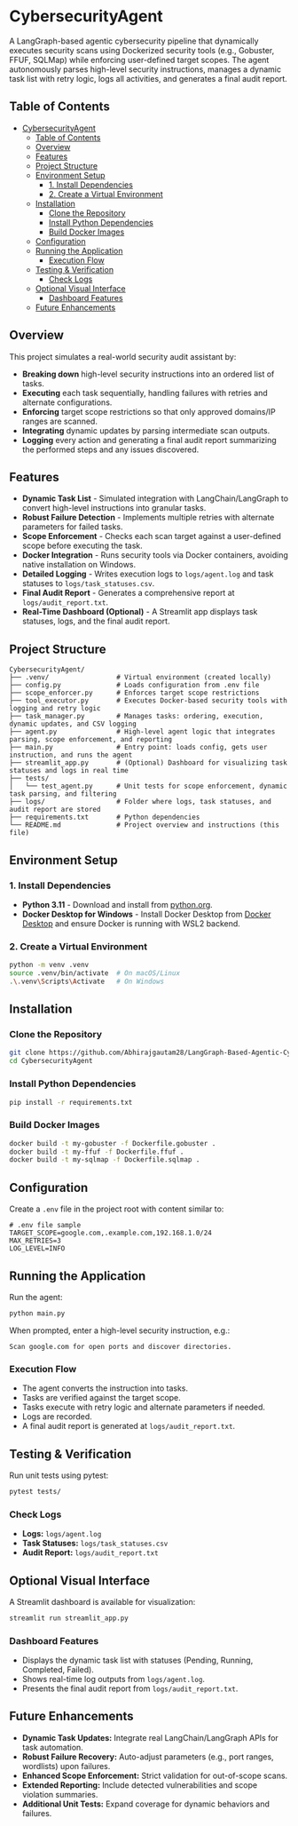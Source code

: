 # CybersecurityAgent

A LangGraph-based agentic cybersecurity pipeline that dynamically executes security scans using Dockerized security tools (e.g., Gobuster, FFUF, SQLMap) while enforcing user-defined target scopes. The agent autonomously parses high-level security instructions, manages a dynamic task list with retry logic, logs all activities, and generates a final audit report.

## Table of Contents
- [CybersecurityAgent](#cybersecurityagent)
  - [Table of Contents](#table-of-contents)
  - [Overview](#overview)
  - [Features](#features)
  - [Project Structure](#project-structure)
  - [Environment Setup](#environment-setup)
    - [1. Install Dependencies](#1-install-dependencies)
    - [2. Create a Virtual Environment](#2-create-a-virtual-environment)
  - [Installation](#installation)
    - [Clone the Repository](#clone-the-repository)
    - [Install Python Dependencies](#install-python-dependencies)
    - [Build Docker Images](#build-docker-images)
  - [Configuration](#configuration)
  - [Running the Application](#running-the-application)
    - [Execution Flow](#execution-flow)
  - [Testing \& Verification](#testing--verification)
    - [Check Logs](#check-logs)
  - [Optional Visual Interface](#optional-visual-interface)
    - [Dashboard Features](#dashboard-features)
  - [Future Enhancements](#future-enhancements)

## Overview

This project simulates a real-world security audit assistant by:
- **Breaking down** high-level security instructions into an ordered list of tasks.
- **Executing** each task sequentially, handling failures with retries and alternate configurations.
- **Enforcing** target scope restrictions so that only approved domains/IP ranges are scanned.
- **Integrating** dynamic updates by parsing intermediate scan outputs.
- **Logging** every action and generating a final audit report summarizing the performed steps and any issues discovered.

## Features

- **Dynamic Task List** - Simulated integration with LangChain/LangGraph to convert high-level instructions into granular tasks.
- **Robust Failure Detection** - Implements multiple retries with alternate parameters for failed tasks.
- **Scope Enforcement** - Checks each scan target against a user-defined scope before executing the task.
- **Docker Integration** - Runs security tools via Docker containers, avoiding native installation on Windows.
- **Detailed Logging** - Writes execution logs to `logs/agent.log` and task statuses to `logs/task_statuses.csv`.
- **Final Audit Report** - Generates a comprehensive report at `logs/audit_report.txt`.
- **Real-Time Dashboard (Optional)** - A Streamlit app displays task statuses, logs, and the final audit report.

## Project Structure

```
CybersecurityAgent/
├── .venv/                 # Virtual environment (created locally)
├── config.py              # Loads configuration from .env file
├── scope_enforcer.py      # Enforces target scope restrictions
├── tool_executor.py       # Executes Docker-based security tools with logging and retry logic
├── task_manager.py        # Manages tasks: ordering, execution, dynamic updates, and CSV logging
├── agent.py               # High-level agent logic that integrates parsing, scope enforcement, and reporting
├── main.py                # Entry point: loads config, gets user instruction, and runs the agent
├── streamlit_app.py       # (Optional) Dashboard for visualizing task statuses and logs in real time
├── tests/
│   └── test_agent.py      # Unit tests for scope enforcement, dynamic task parsing, and filtering
├── logs/                  # Folder where logs, task statuses, and audit report are stored
├── requirements.txt       # Python dependencies
└── README.md              # Project overview and instructions (this file)
```

## Environment Setup

### 1. Install Dependencies
- **Python 3.11** - Download and install from [python.org](https://www.python.org/downloads/).
- **Docker Desktop for Windows** - Install Docker Desktop from [Docker Desktop](https://www.docker.com/products/docker-desktop) and ensure Docker is running with WSL2 backend.

### 2. Create a Virtual Environment
```sh
python -m venv .venv
source .venv/bin/activate  # On macOS/Linux
.\.venv\Scripts\Activate   # On Windows
```

## Installation

### Clone the Repository
```sh
git clone https://github.com/Abhirajgautam28/LangGraph-Based-Agentic-Cybersecurity-Workflow.git
cd CybersecurityAgent
```

### Install Python Dependencies
```sh
pip install -r requirements.txt
```

### Build Docker Images
```sh
docker build -t my-gobuster -f Dockerfile.gobuster .
docker build -t my-ffuf -f Dockerfile.ffuf .
docker build -t my-sqlmap -f Dockerfile.sqlmap .
```

## Configuration
Create a `.env` file in the project root with content similar to:
```
# .env file sample
TARGET_SCOPE=google.com,.example.com,192.168.1.0/24
MAX_RETRIES=3
LOG_LEVEL=INFO
```

## Running the Application
Run the agent:
```sh
python main.py
```
When prompted, enter a high-level security instruction, e.g.:
```
Scan google.com for open ports and discover directories.
```

### Execution Flow
- The agent converts the instruction into tasks.
- Tasks are verified against the target scope.
- Tasks execute with retry logic and alternate parameters if needed.
- Logs are recorded.
- A final audit report is generated at `logs/audit_report.txt`.

## Testing & Verification
Run unit tests using pytest:
```sh
pytest tests/
```

### Check Logs
- **Logs:** `logs/agent.log`
- **Task Statuses:** `logs/task_statuses.csv`
- **Audit Report:** `logs/audit_report.txt`

## Optional Visual Interface
A Streamlit dashboard is available for visualization:
```sh
streamlit run streamlit_app.py
```

### Dashboard Features
- Displays the dynamic task list with statuses (Pending, Running, Completed, Failed).
- Shows real-time log outputs from `logs/agent.log`.
- Presents the final audit report from `logs/audit_report.txt`.

## Future Enhancements
- **Dynamic Task Updates:** Integrate real LangChain/LangGraph APIs for task automation.
- **Robust Failure Recovery:** Auto-adjust parameters (e.g., port ranges, wordlists) upon failures.
- **Enhanced Scope Enforcement:** Strict validation for out-of-scope scans.
- **Extended Reporting:** Include detected vulnerabilities and scope violation summaries.
- **Additional Unit Tests:** Expand coverage for dynamic behaviors and failures.
